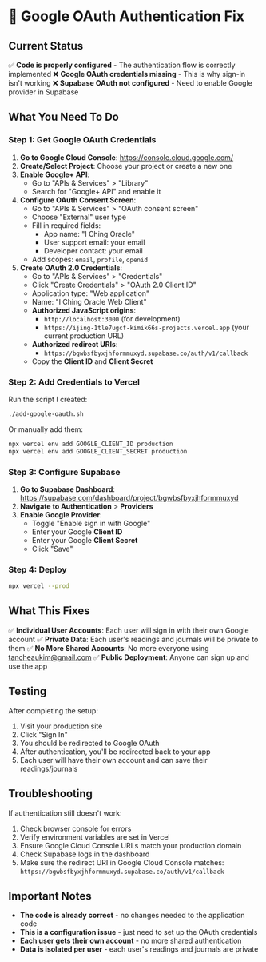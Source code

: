 # 🔐 Google OAuth Authentication Fix

## Current Status
✅ **Code is properly configured** - The authentication flow is correctly implemented
❌ **Google OAuth credentials missing** - This is why sign-in isn't working
❌ **Supabase OAuth not configured** - Need to enable Google provider in Supabase

## What You Need To Do

### Step 1: Get Google OAuth Credentials
1. **Go to Google Cloud Console**: https://console.cloud.google.com/
2. **Create/Select Project**: Choose your project or create a new one
3. **Enable Google+ API**:
   - Go to "APIs & Services" > "Library"
   - Search for "Google+ API" and enable it
4. **Configure OAuth Consent Screen**:
   - Go to "APIs & Services" > "OAuth consent screen"
   - Choose "External" user type
   - Fill in required fields:
     - App name: "I Ching Oracle"
     - User support email: your email
     - Developer contact: your email
   - Add scopes: `email`, `profile`, `openid`
5. **Create OAuth 2.0 Credentials**:
   - Go to "APIs & Services" > "Credentials"
   - Click "Create Credentials" > "OAuth 2.0 Client ID"
   - Application type: "Web application"
   - Name: "I Ching Oracle Web Client"
   - **Authorized JavaScript origins**:
     - `http://localhost:3000` (for development)
     - `https://ijing-1tle7ugcf-kimik66s-projects.vercel.app` (your current production URL)
   - **Authorized redirect URIs**:
     - `https://bgwbsfbyxjhformmuxyd.supabase.co/auth/v1/callback`
   - Copy the **Client ID** and **Client Secret**

### Step 2: Add Credentials to Vercel
Run the script I created:
```bash
./add-google-oauth.sh
```

Or manually add them:
```bash
npx vercel env add GOOGLE_CLIENT_ID production
npx vercel env add GOOGLE_CLIENT_SECRET production
```

### Step 3: Configure Supabase
1. **Go to Supabase Dashboard**: https://supabase.com/dashboard/project/bgwbsfbyxjhformmuxyd
2. **Navigate to Authentication** > **Providers**
3. **Enable Google Provider**:
   - Toggle "Enable sign in with Google"
   - Enter your Google **Client ID**
   - Enter your Google **Client Secret**
   - Click "Save"

### Step 4: Deploy
```bash
npx vercel --prod
```

## What This Fixes

✅ **Individual User Accounts**: Each user will sign in with their own Google account
✅ **Private Data**: Each user's readings and journals will be private to them
✅ **No More Shared Accounts**: No more everyone using tancheaukim@gmail.com
✅ **Public Deployment**: Anyone can sign up and use the app

## Testing

After completing the setup:
1. Visit your production site
2. Click "Sign In"
3. You should be redirected to Google OAuth
4. After authentication, you'll be redirected back to your app
5. Each user will have their own account and can save their readings/journals

## Troubleshooting

If authentication still doesn't work:
1. Check browser console for errors
2. Verify environment variables are set in Vercel
3. Ensure Google Cloud Console URLs match your production domain
4. Check Supabase logs in the dashboard
5. Make sure the redirect URI in Google Cloud Console matches: `https://bgwbsfbyxjhformmuxyd.supabase.co/auth/v1/callback`

## Important Notes

- **The code is already correct** - no changes needed to the application code
- **This is a configuration issue** - just need to set up the OAuth credentials
- **Each user gets their own account** - no more shared authentication
- **Data is isolated per user** - each user's readings and journals are private

